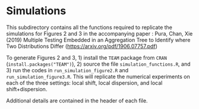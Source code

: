 # Simulations

This subdirectory contains all the functions required to replicate the simulations for Figures 2 and 3 in the 
accompanying paper : Pura, Chan, Xie (2019) Multiple Testing Embedded in an Aggregation Tree to Identify
where Two Distributions Differ (https://arxiv.org/pdf/1906.07757.pdf)

To generate Figures 2 and 3, 1) install the `TEAM` package from `CRAN` (`install.packages("TEAM")`), 2) source the file `simulation_functions.R`, and 3) run the codes in `run_simulation_figure2.R` and `run_simulation_figure3.R`. This will replicate the 
numerical experiments on each of the three settings: local shift, local dispersion, and local shift+dispersion.

Additional details are contained in the header of each file. 

